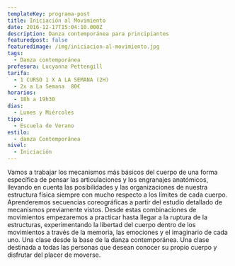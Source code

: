 ```yaml
---
templateKey: programa-post
title: Iniciación al Movimiento
date: 2016-12-17T15:04:10.000Z
description: Danza contemporánea para principiantes
featuredpost: false
featuredimage: /img/iniciacion-al-movimiento.jpg
tags:
  - Danza contemporánea
profesora: Lucyanna Pettengill
tarifa:
  - 1 CURSO 1 X A LA SEMANA (2H)
  - 2x a La Semana  80€
horarios:
  - 18h a 19h30
dias:
  - Lunes y Miércoles
tipo:
  - Escuela de Verano
estilo:
  - danza Contemporânea
nivel:
  - Iniciación
---
```


Vamos a trabajar los mecanismos más básicos del cuerpo de una forma específica de pensar las articulaciones y los engranajes anatómicos, llevando en cuenta las posibilidades y las organizaciones de nuestra estructura física siempre con mucho respecto a los límites de cada cuerpo.
Aprenderemos secuencias coreográficas a partir del estudio detallado de mecanismos previamente vistos. Desde estas combinaciones de movimientos empezaremos a practicar hasta llegar a la ruptura de la estructuras, experimentando la libertad del cuerpo dentro de los movimientos a través de la memoria, las emociones y el imaginario de cada uno.
Una clase desde la base de la danza contemporánea.
Una clase destinada a todas las personas que desean conocer su propio cuerpo y disfrutar del placer de moverse.
